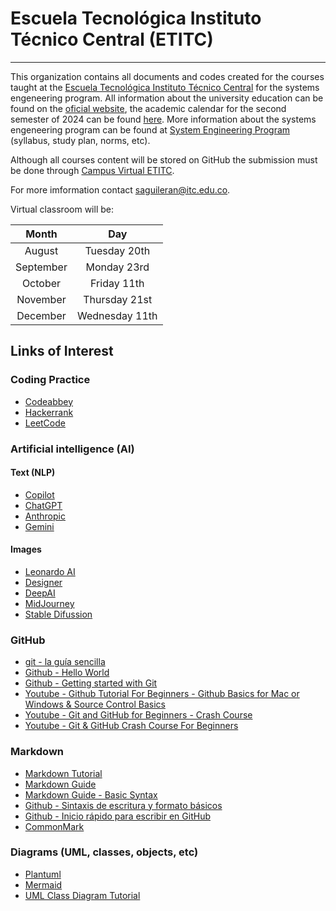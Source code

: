 # Escuela Tecnológica Instituto Técnico Central (ETITC)

---

This organization contains all documents and codes created for the courses taught at the [Escuela Tecnológica Instituto Técnico Central](https://etitc.edu.co/es/) for the systems engeneering program. All information about the university education can be found on the [oficial website](https://www.etitc.edu.co/es/page/educacionsuperior), the academic calendar for the second semester of 2024 can be found [here](https://etitc.edu.co/archives/acuerdo0062024.pdf). More information about the systems engeneering program can be found at [System Engineering Program](https://www.etitc.edu.co/es/page/sistemas) (syllabus, study plan, norms, etc).

Although all courses content will be stored on GitHub the submission must be done through [Campus Virtual ETITC](https://campusvirtualpes.etitc.edu.co/Edusuperior/). 

For more imformation contact [saguileran@itc.edu.co](mailto:saguileran@itc.edu.co).

Virtual classroom will be:

<div align="center">
 
| **Month** |     **Day**    |
|:---------:|:--------------:|
|   August  |  Tuesday 20th  |
| September |   Monday 23rd  |
|  October  |   Friday 11th  |
|  November |  Thursday 21st |
|  December | Wednesday 11th |

</div>

## Links of Interest

### Coding Practice

- [Codeabbey](https://www.codeabbey.com/)
- [Hackerrank](https://www.hackerrank.com/)
- [LeetCode](https://leetcode.com/)

### Artificial intelligence (AI)

#### Text (NLP)

- [Copilot](https://copilot.microsoft.com/)
- [ChatGPT](https://chatgpt.com/)
- [Anthropic](https://www.anthropic.com/)
- [Gemini](https://gemini.google.com/app)

#### Images

- [Leonardo AI](https://leonardo.ai/)
- [Designer](https://designer.microsoft.com/)
- [DeepAI](https://deepai.org/machine-learning-model/text2img)
- [MidJourney](https://www.midjourney.com/home)
- [Stable Difussion](https://dreamstudio.ai/generate)

 ### GitHub

- [git - la guía sencilla](http://rogerdudler.github.io/git-guide/index.es.html)
- [Github - Hello World](https://docs.github.com/en/get-started/start-your-journey/hello-world)
- [Github - Getting started with Git](https://docs.github.com/en/get-started/getting-started-with-git)
- [Youtube - Github Tutorial For Beginners - Github Basics for Mac or Windows & Source Control Basics](https://www.youtube.com/watch?v=0fKg7e37bQE)
- [Youtube - Git and GitHub for Beginners - Crash Course](https://www.youtube.com/watch?v=RGOj5yH7evk&t=425s)
- [Youtube - Git & GitHub Crash Course For Beginners ](https://www.youtube.com/watch?v=SWYqp7iY_Tc)

### Markdown

- [Markdown Tutorial](https://www.markdowntutorial.com/)
- [Markdown Guide](https://www.markdownguide.org/)
- [Markdown Guide - Basic Syntax](https://www.markdownguide.org/basic-syntax/)
- [Github - Sintaxis de escritura y formato básicos](https://docs.github.com/es/get-started/writing-on-github/getting-started-with-writing-and-formatting-on-github/basic-writing-and-formatting-syntax)
- [Github - Inicio rápido para escribir en GitHub](https://docs.github.com/es/get-started/writing-on-github/getting-started-with-writing-and-formatting-on-github/quickstart-for-writing-on-github)
- [CommonMark](https://commonmark.org/)

### Diagrams (UML, classes, objects, etc)

- [Plantuml](https://plantuml.com/sitemap)
- [Mermaid](https://mermaid.js.org)
- [UML Class Diagram Tutorial](https://www.lucidchart.com/pages/uml-class-diagram)
